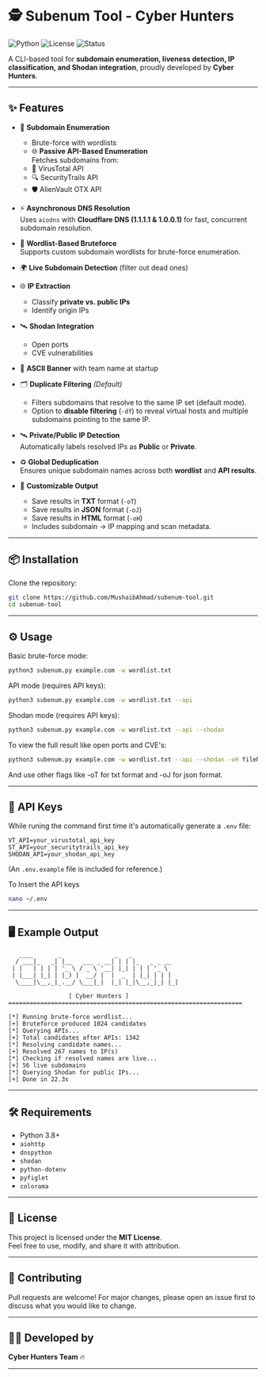 
# 🕵️ Subenum Tool - Cyber Hunters

![Python](https://img.shields.io/badge/Python-3.8%2B-blue)
![License](https://img.shields.io/badge/license-MIT-green)
![Status](https://img.shields.io/badge/status-Active-success)

A CLI-based tool for **subdomain enumeration, liveness detection, IP classification, and Shodan integration**, proudly developed by **Cyber Hunters**.  

---

## ✨ Features
- 🔎 **Subdomain Enumeration**
  - Brute-force with wordlists  
  - 🌐 **Passive API-Based Enumeration**   
  Fetches subdomains from:
  - 🧪 VirusTotal API
  - 🔍 SecurityTrails API
  - 🛡 AlienVault OTX API

 - ⚡ **Asynchronous DNS Resolution**  
  Uses `aiodns` with **Cloudflare DNS (1.1.1.1 & 1.0.0.1)** for fast, concurrent subdomain resolution.

- 📜 **Wordlist-Based Bruteforce**  
  Supports custom subdomain wordlists for brute-force enumeration.
  
- 🌍 **Live Subdomain Detection** (filter out dead ones)  
- 🌐 **IP Extraction**
  - Classify **private vs. public IPs**  
  - Identify origin IPs  
- 🛰 **Shodan Integration**
  - Open ports  
  - CVE vulnerabilities  
- 🎨 **ASCII Banner** with team name at startup

- 🗂 **Duplicate Filtering** *(Default)*  
  - Filters subdomains that resolve to the same IP set (default mode).
  - Option to **disable filtering** (`-df`) to reveal virtual hosts and multiple subdomains pointing to the same IP.

- 🛰 **Private/Public IP Detection**  
  Automatically labels resolved IPs as **Public** or **Private**.

- ♻ **Global Deduplication**  
  Ensures unique subdomain names across both **wordlist** and **API results**.

- 💾 **Customizable Output**  
  - Save results in **TXT** format (`-oT`)
  - Save results in **JSON** format (`-oJ`)
  - Save results in **HTML** format (`-oH`)
  - Includes subdomain → IP mapping and scan metadata.
 
---

## 📦 Installation

Clone the repository:
```bash
git clone https://github.com/MushaibAhmad/subenum-tool.git
cd subenum-tool
```

---

## ⚙️ Usage

Basic brute-force mode:
```bash
python3 subenum.py example.com -w wordlist.txt
```

API mode (requires API keys):
```bash
python3 subenum.py example.com -w wordlist.txt --api
```

Shodan mode (requires API keys):
```bash
python3 subenum.py example.com -w wordlist.txt --api --shodan
```

To view the full result like open ports and CVE's:
```bash
python3 subenum.py example.com -w wordlist.txt --api --shodan -oH fileName.html
```
And use other flags like -oT for txt format and -oJ for json format.

---

## 🔑 API Keys

While runing the command first time it's automatically generate a `.env` file:

```env
VT_API=your_virustotal_api_key
ST_API=your_securitytrails_api_key
SHODAN_API=your_shodan_api_key
```

(An `.env.example` file is included for reference.)

To Insert the API keys
```bash
nano ~/.env
```

---

## 🖥 Example Output

```
   ____       _               _   _             
  / ___|_   _| |__   ___ _ __| | | |_   _ _ __  
 | |   | | | | '_ \ / _ \ '__| |_| | | | '_ \ 
 | |___| |_| | |_) |  __/ |  |  _  | |_| | | | 
  \____|\__,_|_.__/ \___|_|  |_| |_|\__,_|_| |_| 

                 [ Cyber Hunters ]
==================================================================

[*] Running brute-force wordlist...
[+] Bruteforce produced 1024 candidates
[*] Querying APIs...
[+] Total candidates after APIs: 1342
[*] Resolving candidate names...
[+] Resolved 267 names to IP(s)
[*] Checking if resolved names are live...
[+] 56 live subdomains
[*] Querying Shodan for public IPs...
[+] Done in 22.3s
```

---

## 🛠 Requirements
- Python 3.8+
- `aiohttp`
- `dnspython`
- `shodan`
- `python-dotenv`
- `pyfiglet`
- `colorama`

---

## 📜 License
This project is licensed under the **MIT License**.  
Feel free to use, modify, and share it with attribution.  

---

## 🤝 Contributing
Pull requests are welcome! For major changes, please open an issue first to discuss what you would like to change.

---

## 🧑‍💻 Developed by
**Cyber Hunters Team** 🔥

---
